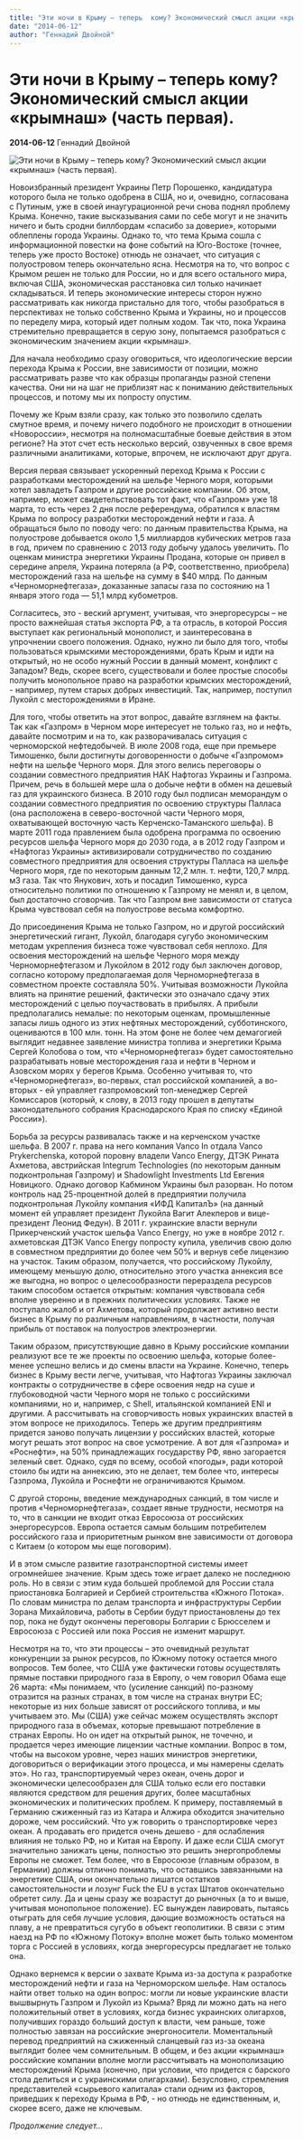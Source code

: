 ```yaml
---
title: "Эти ночи в Крыму – теперь  кому? Экономический смысл акции «крымнаш» (часть первая)."
date: "2014-06-12"
author: "Геннадий Двойной"
---
```


# Эти ночи в Крыму – теперь  кому? Экономический смысл акции «крымнаш» (часть первая).

**2014-06-12** Геннадий Двойной

![Эти ночи в Крыму – теперь кому? Экономический смысл акции «крымнаш» (часть первая).](http://distilleryimage10.ak.instagram.com/1ffdeda6ad2a11e38ea20e70ef7cb86e_8.jpg)

Новоизбранный президент Украины Петр Порошенко, кандидатура которого была не только одобрена в США, но и, очевидно, согласована с Путиным, уже в своей инаугурационной речи снова поднял проблему Крыма. Конечно, такие высказывания сами по себе могут и не значить ничего и быть сродни биллбордам «спасибо за доверие», которыми облеплены города Украины. Однако то, что тема Крыма сошла с информационной повестки на фоне событий на Юго-Востоке (точнее, теперь уже просто Востоке) отнюдь не означает, что ситуация с полуостровом теперь окончательно ясна. Несмотря на то, что вопрос с Крымом решен не только для России, но и для всего остального мира, включая США, экономическая расстановка сил только начинает складываться. И теперь экономические интересы сторон нужно рассматривать как никогда пристально для того, чтобы разобраться в перспективах не только собственно Крыма и Украины, но и процессов по переделу мира, который идет полным ходом. Так что, пока Украина стремительно превращается в серую зону, попытаемся разобраться с экономическим значением акции «крымнаш».

Для начала необходимо сразу оговориться, что идеологические версии перехода Крыма к России, вне зависимости от позиции, можно рассматривать разве что как образцы пропаганды разной степени качества. Они ни на шаг не приблизят нас к пониманию действительных процессов, и потому мы их попросту опустим.

Почему же Крым взяли сразу, как только это позволило сделать смутное время, и почему ничего подобного не происходит в отношении «Новороссии», несмотря на полномасштабные боевые действия в этом регионе? На этот счет есть несколько версий, озвученных в свое время различными аналитиками, которые, впрочем, не исключают друг друга.

Версия первая связывает ускоренный переход Крыма к России с разработками месторождений на шельфе Черного моря, которыми хотел завладеть Газпром и другие российские компании. Об этом, например, может свидетельствовать тот факт, что «Газпром» уже 18 марта, то есть через 2 дня после референдума, обратился к властям Крыма по вопросу разработки месторождений нефти и газа. А обращаться было по поводу чего: по данным правительства Крыма, на полуострове добывается около 1,5 миллиардов кубических метров газа в год, причем по сравнению с 2013 году добычу удалось увеличить. По оценкам министра энергетики Украины Продана, которые он привел в середине апреля, Украина потеряла (а РФ, соответственно, приобрела) месторождений газа на шельфе на сумму в $40 млрд. По данным «Черноморнефтегаза», доказанные запасы газа по состоянию на 1 января этого года — 51,1 млрд кубометров.

Согласитесь, это - веский аргумент, учитывая, что энергоресурсы – не просто важнейшая статья экспорта РФ, а та отрасль, в которой Россия выступает как региональный монополист, и заинтересована в упрочнении своего положения. Однако, нужно ли было для того, чтобы пользоваться крымскими месторождениями, брать Крым и идти на открытый, но не особо нужный России в данный момент, конфликт с Западом? Ведь, скорее всего, существовали и более простые способы получить монопольное право на разработки крымских месторождений, - например, путем старых добрых инвестиций. Так, например, поступил Лукойл с месторождениями в Иране.

Для того, чтобы ответить на этот вопрос, давайте взглянем на факты. Так как «Газпром» в Черном море интересует не только газ, но и нефть, давайте посмотрим и на то, как разворачивалась ситуация с черноморской нефтедобычей. В июле 2008 года, еще при премьере Тимошенко, были достигнуты договоренности о добыче «Газпромом» нефти на шельфе Черного моря. Для этого велись переговоры о создании совместного предприятия НАК Нафтогаз Украины и Газпрома. Причем, речь в большей мере шла о добыче нефти в обмен на дешевый газ для украинского бизнеса. В 2010 году был подписан меморандум о создании совместного предприятия по освоению структуры Палласа (она расположена в северо-восточной части Черного моря, охватывающей восточную часть Керченско-Таманского шельфа). В марте 2011 года правлением была одобрена программа по освоению ресурсов шельфа Черного моря до 2030 года, а в 2012 году Газпром и «Нафтогаз Украины» активизировали сотрудничество по созданию совместного предприятия для освоения структуры Палласа на шельфе Черного моря, где по некоторым данным 12,2 млн. т. нефти, 120,7 млрд. м3 газа. Так что Янукович, хоть и посадил Тимошенко, курса относительно политики по отношению к Газпрому не менял и, в целом, был достаточно сговорчив. Так что Газпром вне зависимости от статуса Крыма чувствовал себя на полуострове весьма комфортно.

До присоединения Крыма не только Газпром, но и другой российский энергетический гигант, Лукойл, благодаря сугубо экономическим методам укрепления бизнеса тоже чувствовал себя неплохо. Для освоения месторождений на шельфе Черного моря между Черноморнефтегазом и Лукойлом в 2012 году был заключен договор, согласно которому предполагаемая доля Черноморнефтегаза в совместном проекте составляла 50%. Учитывая возможности Лукойла влиять на принятие решений, фактически это означало сдачу этих месторождений с целью поучаствовать в прибылях. А прибыли предполагались немалые: по некоторым оценкам, промышленные запасы лишь одного из этих нефтяных месторождений, субботинского, оцениваются в 100 млн. тонн. На этом фоне не более чем демагогией выглядит недавнее заявление министра топлива и энергетики Крыма Сергей Колобова о том, что «Черноморнефтегаз» будет самостоятельно разрабатывать новые месторождения газа и нефти в Черном и Азовском морях у берегов Крыма. Особенно учитывая то, что «Черноморнефтегаз», во-первых, стал российской компанией, а во-вторых - ей управляет газпромовский топ-менеджер Сергей Комиссаров (который, к слову, в 2013 году прошел в депутаты законодательного собрания Краснодарского Края по списку «Единой России»).

Борьба за ресурсы развивалась также и на керченском участке шельфа. В 2007 г. права на него компания Vanco In отдала Vanco Prykerchenska, которой поровну владели Vanco Energy, ДТЭК Рината Ахметова, австрийская Integrum Technologies (по некоторым данным подконтрольная Газпрому) и Shadowlight Investments Ltd Евгения Новицкого. Однако договор Кабмином Украины был разорван. Но потом контроль над 25-процентной долей в предприятии получила подконтрольная Лукойлу компания «ИФД КапиталЪ» (на данный момент ей управляет президент Лукойла Вагит Алекперов и вице-президент Леонид Федун). В 2011 г. украинские власти вернули Прикерченский участок шельфа Vanco Energy, но уже в ноябре 2012 г. ахметовская ДТЭК Vanco Energy попросту купила, увеличив свою долю в совместном предприятии до более чем 50% и вернув себе лицензию на участок. Таким образом, получается, что российскому Лукойлу, имеющему меньшую долю, относительно этого участка аннексия все же выгодна, но вопрос о целесообразности перераздела ресурсов таким способом остается открытым: компания чувствовала себя вполне уверенно и в прежних политических условиях. Также не поступало жалоб и от Ахметова, который продолжает активно вести бизнес в Крыму по различным направлениям, в частности, получая прибыль от поставок на полуостров электроэнергии.

Таким образом, присутствующие давно в Крыму российские компании реализуют все те же проекты по освоению шельфа, которые более-менее успешно велись и до смены власти на Украине. Конечно, теперь бизнес в Крыму вести легче, учитывая, что Нафтогаз Украины заключал контракты о сотрудничестве в сфере освоения недр на суше и глубоководной части Черного моря не только с российскими компаниями, но и, например, с Shell, итальянской компанией ENI и другими. А рассчитывать на сговорчивость новых украинских властей в этом вопросе не приходилось. Теперь же другим предприятиям придется заново получать лицензии у российских властей, которые могут решать этот вопрос на свое усмотрение. А вот для «Газпрома» и «Роснефти», на 50% принадлежащих государству РФ, явно загорается зеленый свет. Однако, судя по всему, особой «погоды», ради которой стоило бы идти на аннексию, это не делает, тем более что, интересы Газпрома, Лукойла и Роснефти не ограничиваются Крымом.

С другой стороны, введение международных санкций, в том числе и против «Черноморнефтегаза», создает явные трудности, несмотря на то, что в санкции не входит отказ Евросоюза от российских энергоресурсов. Европа остается самым большим потребителем российского газа и приоритетным рынком вне зависимости от договора с Китаем (о котором мы еще поговорим).

И в этом смысле развитие газотранспортной системы имеет огромнейшее значение. Крым здесь тоже играет далеко не последнюю роль. Но в связи с этим куда большей проблемой для России стала приостановка Болгарией и Сербией строительства «Южного Потока». По словам министра по делам транспорта и инфраструктуры Сербии Зорана Михайловича, работы в Сербии будут приостановлены до тех пор, пока не будут окончены переговоры Болгарии с Брюсселем и Евросоюза с Россией или пока Россия не изменит маршрут.

Несмотря на то, что эти процессы – это очевидный результат конкуренции за рынок ресурсов, по Южному потоку остается много вопросов. Тем более, что США уже фактически готовы осуществлять прямые поставки природного газа в Европу, о чем говорил Обама еще 26 марта: «Мы понимаем, что (усиление санкций) по-разному отразится на разных странах, в том числе на странах внутри ЕС; некоторые из них больше зависят от российского топлива, и мы учитываем это. Мы (США) уже сейчас можем осуществлять экспорт природного газа в объемах, которые превышают потребление в странах Европы. Но он идет на открытый рынок, не точечно, и продается через имеющие лицензии частные компании. Вопрос в том, чтобы на высоком уровне, через наших министров энергетики, договориться о верификации этого процесса, и мы намерены сделать это». Но газ, транспортируемый через океан, очень дорог и экономически целесообразен для США только если его поставки являются средством для решения других, более масштабных экономических и политических проблем. К примеру, поставляемый в Германию сжиженный газ из Катара и Алжира обходится значительно дороже, чем российский. Что уж говорить о транспортировке через океан. А продавать его придется очень дешево - для ослабления влияния не только РФ, но и Китая на Европу. И даже если США смогут значительно занижать цены, полностью это решить энергопроблемы Европы не сможет. Тем более, что в Евросоюзе (главным образом, в Германии) должны отлично понимать, что оставшись завязанными на энергетике США, они окончательно лишатся остатков самостоятельности и лозунг Fuck the EU в устах Штатов окончательно обретет силу. Да и цены сразу же возрастут до рыночных (а то и выше, учитывая монопольное положение). ЕС вынужден лавировать, пытаясь отыграть для себя лучшие условия, дающие возможность остаться на плаву, а не превратиться сугубо в объект геополитики. В связи с этим наезд на РФ по «Южному Потоку» вполне может быть только моментом торга с Россией в условиях, когда энергоресурсы предлагает не только она.

Однако вернемся к версии о захвате Крыма из-за доступа к разработке месторождений нефти и газа на Черноморском шельфе. Нам осталось найти ответ только на один вопрос: могли ли новые украинские власти вышвырнуть Газпром и Лукойл из Крыма? Вряд ли можно дать на него положительный ответ в условиях, когда бизнес украинских олигархов, получивших гораздо больший доступ к власти, чем раньше, тоже полностью завязан на российские энергоносители. Моментальный перевод предприятий на сжиженный сланцевый газ из-за океана выглядит более чем сомнительным. В общем, и без акции «крымнаш» российские компании вполне могли рассчитывать на монополизацию месторождений Крыма (конечно, при условии, что придется с барского стола делиться и с украинскими олигархами). Безусловно, стремления представителей «сырьевого капитала» стали одним из факторов, приведших к переходу Крыма в РФ, - но отнюдь не единственным, и, скорее всего, даже не ключевым.

*Продолжение следует…*